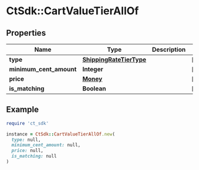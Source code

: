 # CtSdk::CartValueTierAllOf

## Properties

| Name | Type | Description | Notes |
| ---- | ---- | ----------- | ----- |
| **type** | [**ShippingRateTierType**](ShippingRateTierType.md) |  | [optional] |
| **minimum_cent_amount** | **Integer** |  | [optional] |
| **price** | [**Money**](Money.md) |  | [optional] |
| **is_matching** | **Boolean** |  | [optional] |

## Example

```ruby
require 'ct_sdk'

instance = CtSdk::CartValueTierAllOf.new(
  type: null,
  minimum_cent_amount: null,
  price: null,
  is_matching: null
)
```

